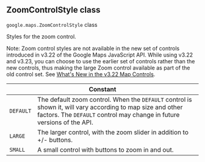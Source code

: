<h2 id="ZoomControlStyle"> ZoomControlStyle class </h2><p>
<code><span itemprop="path">google.maps</span>.<span itemprop="name">ZoomControlStyle</span></code>
class
</p><p>Styles for the zoom control. </p><p> Note: Zoom control styles are not available in the new set of controls introduced in v3.22 of the Google Maps JavaScript API. While using v3.22 and v3.23, you can choose to use the earlier set of controls rather than the new controls, thus making the large Zoom control available as part of the old control set. See <a href="/maps/articles/v322-controls-diff">What's New in the v3.22 Map Controls</a>.</p><div class="devsite-table-wrapper"><table class="constants responsive" summary="class ZoomControlStyle - Constants">
<thead>
<tr><th colspan="2">Constant</th>
</tr></thead>
<tbody>
<tr>
<td><code><span>DEFAULT</span></code></td>
<td>The default zoom control. When the <code><span>DEFAULT</span></code> control is shown it, will vary according to map size and other factors. The <code><span>DEFAULT</span></code> control may change in future versions of the API.</td>
</tr>
<tr>
<td><code><span>LARGE</span></code></td>
<td>The larger control, with the zoom slider in addition to +/- buttons.</td>
</tr>
<tr>
<td><code><span>SMALL</span></code></td>
<td>A small control with buttons to zoom in and out.</td>
</tr>
</tbody>
</table></div>